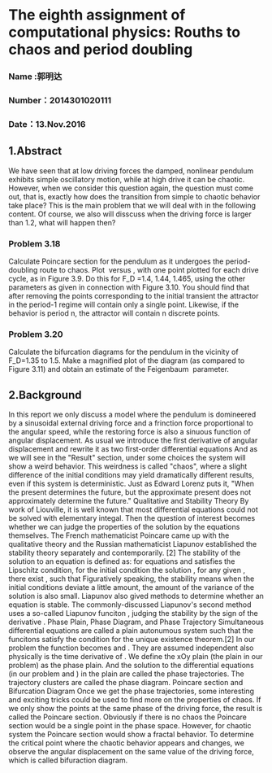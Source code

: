 # The eighth assignment of computational physics: Rouths to chaos and period doubling 

### Name :郭明达
### Number：2014301020111
### Date：13.Nov.2016

## 1.Abstract
We have seen that at low driving forces the damped, nonlinear pendulum exhibits simple oscillatory motion, while at high drive it can be 
chaotic. However, when we consider this question again, the question must come out, that is, exactly how does the transition from simple
to chaotic behavior take place? This is the main problem that we will deal with in the following content. Of course, we also will disscuss 
when the driving force is larger than 1.2, what will happen then?

### Problem 3.18
Calculate Poincare section for the pendulum as it undergoes the period-doubling route to chaos. Plot
<img src="http://latex.codecogs.com/gif.latex?\omega" alt="" title="" /> versus 
<img src="http://latex.codecogs.com/gif.latex?\theta" alt="" title="" />, with one point
plotted for each drive cycle, as in Figure 3.9. Do this for F_D =1.4, 1.44, 1.465, using the other parameters as given in connection with
Figure 3.10. You should find that after removing the points corresponding to the initial transient the attractor in the period-1 regime 
will contain only a single point. Likewise, if the behavior is period n, the attractor will contain n discrete points.

### Problem 3.20
Calculate the bifurcation diagrams for the pendulum in the vicinity of F_D=1.35 to 1.5. Make a magnified plot of the diagram (as compared
to Figure 3.11) and obtain an estimate of the Feigenbaum <img src="http://latex.codecogs.com/gif.latex?\delta" alt="" title="" /> parameter.

## 2.Background
In this report we only discuss a model where the pendulum is domineered by a sinusoidal external driving force and a frinction force 
proportional to the angular speed, while the restoring force is also a sinuous function of angular displacement.
As usual we introduce the first derivative of angular displacement and rewrite it as two first-order differential equations 
And as we will see in the "Result" section, under some  choices the system will show a weird behavior. This weirdness is called "chaos", where a slight difference of the initial conditions may yield dramatically different results, even if this system is deterministic. Just as Edward Lorenz puts it, "When the present determines the future, but the approximate present does not approximately determine the future."
Qualitative and Stability Theory
By work of Liouville, it is well known that most differential equations could not be solved with elementary integal. Then the question of interest becomes whether we can judge the properties of the solution by the equations themselves. The French mathematicist Poincare came up with the qualitative theory and the Russian mathematicist Liapunov established the stability theory separately and contemporarily. [2]
The stability of the solution to an equation is defined as: for equations and  satisfies the Lipschitz condition, for the initial condition  the solution , for any given , there exist , such that 
Figuratively speaking, the stability means when the initial conditions deviate a little amount, the amount of the variance of the solution is also small.
Liapunov also gived methods to determine whether an equation is stable. The commonly-discussed Liapunov's second method uses a so-called Liapunov funciton , judging the stability by the sign of the derivative .
Phase Plain, Phase Diagram, and Phase Trajectory
Simultaneous differential equations are called a plain autonumous system 
such that the funcitons  satisfy the condition for the unique existence theorem.[2] In our problem the function becomes  and . They are assumed independent also physically  is the time derivative of .
We define the xOy plain (the  plain in our problem) as the phase plain. And the solution to the differential equations  (in our problem  and ) in the plain are called the phase trajectories. The trajectory clusters are called the phase diagram.
Poincare section and Bifurcation Diagram
Once we get the phase trajectories, some interesting and exciting tricks could be used to find more on the properties of chaos.
If we only show the points at the same phase of the driving force, the result is called the Poincare section. Obviously if there is no chaos the Poincare section would be a single point in the phase space. 
However, for chaotic system the Poincare section would show a fractal behavior.
To determine the critical point where the chaotic behavior appears and changes, we observe the angular displacement on the same value of the driving force, which is called bifuraction diagram.

